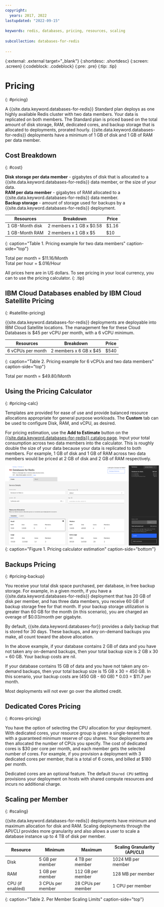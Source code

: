 ```yaml
---
copyright:
  years: 2017, 2022
lastupdated: "2022-09-15"

keywords: redis, databases, pricing, resources, scaling

subcollection: databases-for-redis

---
```


{:external: .external target="_blank"}
{:shortdesc: .shortdesc}
{:screen: .screen}
{:codeblock: .codeblock}
{:pre: .pre}
{:tip: .tip}


# Pricing
{: #pricing}

A {{site.data.keyword.databases-for-redis}} Standard plan deploys as one highly available Redis cluster with two data members. Your data is replicated on both members. The Standard plan is priced based on the total amount of disk storage, RAM, dedicated cores, and backup storage that is allocated to deployments, prorated hourly. {{site.data.keyword.databases-for-redis}} deployments have a minimum of 1 GB of disk and 1 GB of RAM per data member.

## Cost Breakdown
{: #cost}

**Disk storage per data member** - gigabytes of disk that is allocated to a {{site.data.keyword.databases-for-redis}} data member, or the size of your data.  
**RAM per data member** - gigabytes of RAM allocated to a {{site.data.keyword.databases-for-redis}} data member.  
**Backup storage** - amount of storage used for backups by a {{site.data.keyword.databases-for-redis}} deployment. 

| Resources | Breakdown | Price |
| ------- | ------- | ------- |
| 1 GB-Month disk | 2 members x 1 GB x $0.58 | $1.16 |
| 1 GB-Month RAM | 2 members x 1 GB  x $5 | $10 |
{: caption="Table 1. Pricing example for two data members" caption-side="top"}

Total per month = $11.16/Month  
Total per hour = $.016/Hour

All prices here are in US dollars. To see pricing in your local currency, you can to use the pricing calculator.
{: .tip}

## IBM Cloud Databases enabled by IBM Cloud Satellite Pricing
{: #satellite-pricing}

{{site.data.keyword.databases-for-redis}} deployments are deployable into IBM Cloud Satellite locations. The management fee for these Cloud Databases is $45 per vCPU per month, with a 6 vCPU minimum.

| Resources | Breakdown | Price |
| ------- | ------- | ------- |
| 6 vCPUs per month | 2 members x 6 GB x $45 | $540 |
{: caption="Table 2. Pricing example for  6 vCPUs and two data members" caption-side="top"}

Total per month = $49.80/Month

## Using the Pricing Calculator
{: #pricing-calc}

Templates are provided for ease of use and provide balanced resource allocations appropriate for general purpose workloads. The **Custom** tab can be used to configure Disk, RAM, and vCPU, as desired.

For pricing estimation, use the **Add to Estimate** button on the [{{site.data.keyword.databases-for-redis}} catalog page](https://cloud.ibm.com/catalog/databases-for-redis). Input your total consumption across two data members into the calculator. This is roughly double the size of your data because your data is replicated to both members. For example, 1 GB of disk and 1 GB of RAM across two data members would be priced at 2 GB of disk and 2 GB of RAM respectively. 

![Pricing calculator estimation with 1 GB of disk and 1 GB of RAM, per member](images/pricing-calc.png){: caption="Figure 1. Pricing calculator estimation" caption-side="bottom"}

## Backups Pricing
{: #pricing-backup}

You receive your total disk space purchased, per database, in free backup storage. For example, in a given month, if you have a {{site.data.keyword.databases-for-redis}} deployment that has 20 GB of disk per member, and has three data members, you receive 60 GB of backup storage free for that month. If your backup storage utilization is greater than 60 GB for the month (in this scenario), you are charged an overage of $0.03/month per gigabyte. 

By default, {{site.data.keyword.databases-for}} provides a daily backup that is stored for 30 days. These backups, and any on-demand backups you make, all count toward the above allocation.

In the above example, if your database contains 2 GB of data and you have not taken any on-demand backups, then your total backup size is 2 GB x 30 = 60 GB. Your backup costs are nil.

If your database contains 15 GB of data and you have not taken any on-demand backups, then your total backup size is 15 GB x 30 = 450 GB. In this scenario, your backup costs are (450 GB - 60 GB) * 0.03 = $11.7 per month.

Most deployments will not ever go over the allotted credit.

## Dedicated Cores Pricing
{: #cores-pricing}

You have the option of selecting the CPU allocation for your deployment. With dedicated cores, your resource group is given a single-tenant host with a guaranteed minimum reserve of cpu shares. Your deployments are then allocated the number of CPUs you specify. The cost of dedicated cores is $30 per core per month, and each member gets the selected number of cores. For example, if you provision a deployment with 3 dedicated cores per member, that is a total of 6 cores, and billed at $180 per month. 

Dedicated cores are an optional feature. The default `Shared CPU` setting provisions your deployment on hosts with shared compute resources and incurs no additional charge.

## Scaling per Member
{: #scaling}

{{site.data.keyword.databases-for-redis}} deployments have minimum and maximum allocation for disk and RAM. Scaling deployments through the API/CLI provides more granularity and also allows a user to scale a database instance up to 4 TB of disk per member.

| Resource | Minimum | Maximum | Scaling Granularity (API/CLI) |
| ---------- | ----- | ----- | ------- |
| Disk | 5 GB per member | 4 TB per member | 1024 MB per member |
| RAM | 1 GB per member | 112 GB per member | 128 MB per member |
| CPU (if enabled) | 3 CPUs per member | 28 CPUs per member| 1 CPU per member |
{: caption="Table 2. Per Member Scaling Limits" caption-side="top"}
